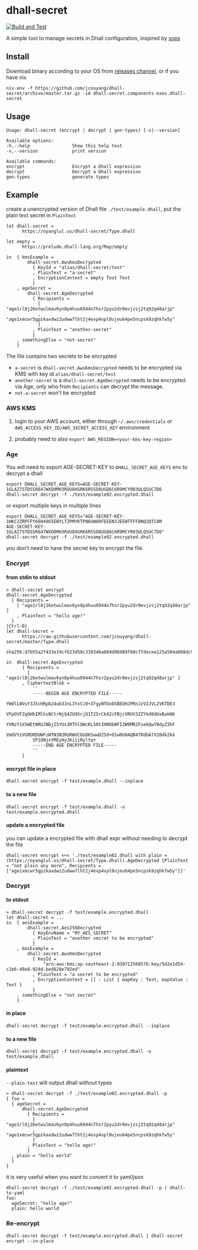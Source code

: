 # dhall-secret
[![Build and Test](https://github.com/jcouyang/dhall-secret/actions/workflows/build.yml/badge.svg)](https://github.com/jcouyang/dhall-secret/actions/workflows/build.yml)

A simple tool to manage secrets in Dhall configuration, inspired by [sops](https://github.com/mozilla/sops)

## Install

Download binary according to your OS from [releases channel](https://github.com/jcouyang/dhall-secret/releases), or if you have nix

```
nix-env -f https://github.com/jcouyang/dhall-secret/archive/master.tar.gz -iA dhall-secret.components.exes.dhall-secret
```

## Usage

```
Usage: dhall-secret (encrypt | decrypt | gen-types) [-v|--version]

Available options:
-h,--help                Show this help text
-v,--version             print version

Available commands:
encrypt                  Encrypt a Dhall expression
decrypt                  Decrypt a Dhall expression
gen-types                generate types
```

## Example
create a unencrypted version of Dhall file `./test/example.dhall`, put the plain text secret in `PlainText`
```dhall
let dhall-secret =
      https://oyanglul.us/dhall-secret/Type.dhall

let empty =
      https://prelude.dhall-lang.org/Map/empty

in  { kmsExample =
        dhall-secret.AwsKmsDecrypted
          { KeyId = "alias/dhall-secret/test"
          , PlainText = "a-secret"
          , EncryptionContext = empty Text Text
          }
    , ageSecret =
        dhall-secret.AgeDecrypted
          { Recipients =
            [ "age1rl8j26etwulmav6yn8p4huu6944n7hsr2pyu2dr0evjzsj2tq92q48arjp"
            , "age1xmcwr5gpzkaxdwz2udww7lht2j4evp4vpl0ujeu64pe5ncpsk9zqhkfw5y"
            ]
          , PlainText = "another-secret"
          }
    , somethingElse = "not-secret"
    }

```

The file contains two secrets to be encrypted
- `a-secret` is `dhall-secret.AwsKmsDecrypted` needs to be encrypted via KMS with key id `alias/dhall-secret/test`
- `another-secret` is a `dhall-secret.AgeDecrypted` needs to be encrypted via Age, only who from `Recipients` can decrypt the message.
- `not-a-secret` won't be encrypted

### AWS KMS

1. login to your AWS account, either through `~/.aws/credentials` or `AWS_ACCESS_KEY_ID/AWS_SECRET_ACCESS_KEY` environment

2. probably need to also `export AWS_REGION=<your-kms-key-region>`

### Age

You will need to export AGE-SECRET-KEY to `DHALL_SECRET_AGE_KEYS` env to decrypt a dhall
```
export DHALL_SECRET_AGE_KEYS=AGE-SECRET-KEY-1GLAZ75TDSSR647WXD0MH3RUU8XGRK6R5SD8UGQ6C6R9MCYR03ULQSUC7D6
dhall-secret decrypt -f ./test/example02.encrypted.dhall
```

or export multiple keys in multiple lines
```
export DHALL_SECRET_AGE_KEYS="AGE-SECRET-KEY-1HKC2ZRPFFY66049G5EWYLT2PMYKTPN6UW6RFEEEN3JEEWTFFFDNQ2QTC8M
AGE-SECRET-KEY-1GLAZ75TDSSR647WXD0MH3RUU8XGRK6R5SD8UGQ6C6R9MCYR03ULQSUC7D6"
dhall-secret decrypt -f ./test/example02.encrypted.dhall
```

you don't need to have the secret key to encrypt the file.

### Encrypt
#### from stdin to stdout
```
> dhall-secret encrypt
dhall-secret.AgeDecrypted
  { Recipients =
    [ "age1rl8j26etwulmav6yn8p4huu6944n7hsr2pyu2dr0evjzsj2tq92q48arjp" ]
    , PlainText = "hello age!"
  }
[Ctrl-D]
let dhall-secret =
      https://raw.githubusercontent.com/jcouyang/dhall-secret/master/Type.dhall
        sha256:d7b55a2f433e19cf623d58c339346a604d96989f60cffdecee125a504a068dc9

in  dhall-secret.AgeEncrypted
      { Recipients =
        [ "age1rl8j26etwulmav6yn8p4huu6944n7hsr2pyu2dr0evjzsj2tq92q48arjp" ]
      , CiphertextBlob =
          ''
          -----BEGIN AGE ENCRYPTED FILE-----
          YWdlLWVuY3J5cHRpb24ub3JnL3YxCi0+IFgyNTUxOSBEUHJPRnJzV2JVL2VKTDE3
          VFpOVFZqOHhIMlhsNCtrNjQ4ZU95cjQ1T25rCk42cFBjcVRUV3ZZYkd0dUxBakN6
          YVNzY1k5WEtNRUJNbjI5YUs3RThlQWcKLS0tIHNObWFIZW9MR2FsekQwY0dyZ3hF
          VmdVYzVGRDRDUWFzWTN3N3RGRWVCbG8KSwwDZ5d+O1w0U8AQB4TRdbA7V20dk2kk
          5P1QNjxYMEyHyJKiijRyltq+
          -----END AGE ENCRYPTED FILE-----
          ''
      }
```

#### encrypt file in place
```
dhall-secret encrypt -f test/example.dhall --inplace
```
#### to a new file
```
dhall-secret encrypt -f test/example.dhall -o test/example.encrypted.dhall
```
#### update a encrypted file
you can update a encrypted file with dhall expr without needing to decrypt the file
```
dhall-secret encrypt <<< './test/example02.dhall with plain = (https://oyanglul.us/dhall-secret/Type.dhall).AgeDecrypted {PlainText = "not plain any more", Recipients = ["age1xmcwr5gpzkaxdwz2udww7lht2j4evp4vpl0ujeu64pe5ncpsk9zqhkfw5y"]}'
```

### Decrypt
#### to stdout
```
> dhall-secret decrypt -f test/example.encrypted.dhall
let dhall-secret = ...
in  { aesExample =
        dhall-secret.Aes256Decrypted
          { KeyEnvName = "MY_AES_SECRET"
          , PlainText = "another secret to be encrypted"
          }
    , kmsExample =
        dhall-secret.AwsKmsDecrypted
          { KeyId =
              "arn:aws:kms:ap-southeast-2:930712508576:key/5d2e1d54-c2e6-49a8-924d-bed828e792ed"
          , PlainText = "a secret to be encrypted"
          , EncryptionContext = [] : List { mapKey : Text, mapValue : Text }
          }
    , somethingElse = "not secret"
    }
```
#### in place
```
dhall-secret decrypt -f test/example.encrypted.dhall --inplace
```
#### to a new file
```
dhall-secret decrypt -f test/example.encrypted.dhall -o test/example.dhall
```
#### plaintext
`--plain-text` will output dhall without types
```
> dhall-secret decrypt -f ./test/example02.encrypted.dhall -p
{ foo =
  { ageSecret =
      dhall-secret.AgeDecrypted
        { Recipients =
          [ "age1rl8j26etwulmav6yn8p4huu6944n7hsr2pyu2dr0evjzsj2tq92q48arjp"
          , "age1xmcwr5gpzkaxdwz2udww7lht2j4evp4vpl0ujeu64pe5ncpsk9zqhkfw5y"
          ]
        , PlainText = "hello age!"
        }
  , plain = "hello world"
  }
}
```
it is very useful when you want to convert it to yaml/json
```
dhall-secret decrypt -f ./test/example02.encrypted.dhall -p | dhall-to-yaml
foo:
  ageSecret: "hello age!"
  plain: hello world
```
### Re-encrypt
```
dhall-secret decrypt -f test/example.encrypted.dhall | dhall-secret encrypt --in-place
```
